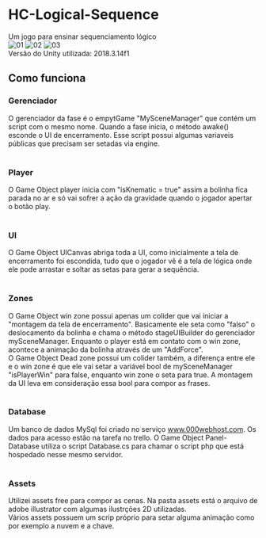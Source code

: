 # HC-Logical-Sequence
Um jogo para ensinar sequenciamento lógico</br>
![01](https://user-images.githubusercontent.com/13722768/65601868-50bb4d80-df79-11e9-9ee3-f94c9b98c31c.jpg)
![02](https://user-images.githubusercontent.com/13722768/65601873-53b63e00-df79-11e9-81e0-eefad5eefb8a.jpg)
![03](https://user-images.githubusercontent.com/13722768/65601874-544ed480-df79-11e9-8389-15997189c8e3.jpg)
</br>
Versão do Unity utilizada:
2018.3.14f1

## Como funciona
### Gerenciador
O gerenciador da fase é o empytGame "MySceneManager" que contém um script com o mesmo nome. Quando a fase inicia, o método awake() esconde o UI de encerramento. Esse script possui algumas variaveis públicas que precisam ser setadas via engine.</br>
</br>
### Player
O Game Object player inicia com "isKnematic = true" assim a bolinha fica parada no ar e só vai sofrer a ação da gravidade quando o jogador apertar o botão play.</br>
</br>
### UI
O Game Object UICanvas abriga toda a UI, como inicialmente a tela de encerramento foi escondida, tudo que o jogador vê é a tela de lógica onde ele pode arrastar e soltar as setas para gerar a sequência.</br>
</br>
### Zones
O Game Object win zone possui apenas um colider que vai iniciar a "montagem da tela de encerramento". Basicamente ele seta como "falso" o deslocamento da bolinha e chama o método stageUIBuilder do gerenciador mySceneManager. Enquanto o player está em contato com o win zone, acontece a animação da bolinha através de um "AddForce".</br>
O Game Object Dead zone possui um colider também, a diferença entre ele e o win zone é que ele vai setar a variável bool de mySceneManager "isPlayerWin" para false, enquanto win zone o seta para true. A montagem da UI leva em consideração essa bool para compor as frases.</br>
 </br>
### Database
Um banco de dados MySql foi criado no serviço www.000webhost.com. Os dados para acesso estão na tarefa no trello. O Game Object Panel-Database utiliza o script Database.cs para chamar o script php que está hospedado nesse mesmo servidor. </br>
</br>
### Assets
Utilizei assets free para compor as cenas. Na pasta assets está o arquivo de adobe illustrator com algumas ilustrções 2D utilizadas.</br>
Vários assets possuem um scrip próprio para setar alguma animação como por exemplo a nuvem  e a chave.
